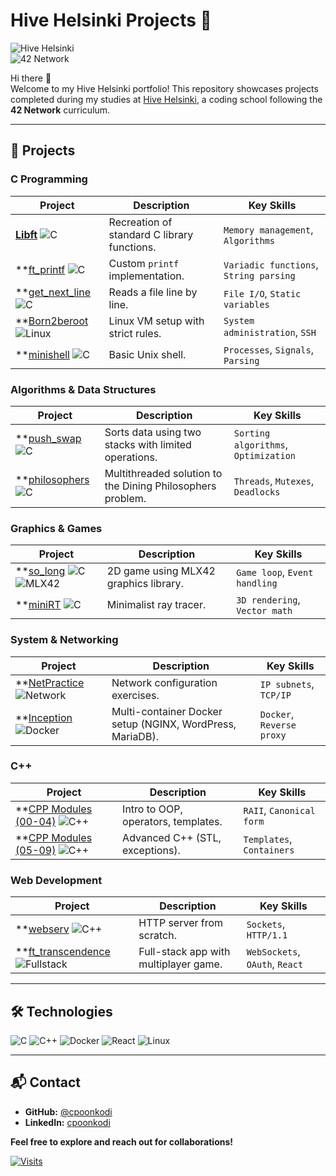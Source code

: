 # Hive Helsinki Projects 🚀  
![Hive Helsinki](https://img.shields.io/badge/Hive-Helsinki-8A2BE2)  
![42 Network](https://img.shields.io/badge/42_Network-000000)  

Hi there 👋  
Welcome to my Hive Helsinki portfolio! This repository showcases projects completed during my studies at [Hive Helsinki](https://www.hive.fi/), a coding school following the **42 Network** curriculum.  

---

## 🔧 **Projects**  

### **C Programming**  
| Project | Description | Key Skills |  
|---------|------------|------------|  
| **[Libft](https://github.com/yourusername/libft)** ![C](https://img.shields.io/badge/C-00599C) | Recreation of standard C library functions. | `Memory management`, `Algorithms` |  
| **[ft_printf](https://github.com/yourusername/ft_printf) ![C](https://img.shields.io/badge/C-00599C) | Custom `printf` implementation. | `Variadic functions`, `String parsing` |  
| **[get_next_line](https://github.com/yourusername/gnl) ![C](https://img.shields.io/badge/C-00599C) | Reads a file line by line. | `File I/O`, `Static variables` |  
| **[Born2beroot](https://github.com/yourusername/born2beroot) ![Linux](https://img.shields.io/badge/Linux-FCC624) | Linux VM setup with strict rules. | `System administration`, `SSH` |  
| **[minishell](https://github.com/yourusername/minishell) ![C](https://img.shields.io/badge/C-00599C) | Basic Unix shell. | `Processes`, `Signals`, `Parsing` |  

### **Algorithms & Data Structures**  
| Project | Description | Key Skills |  
|---------|------------|------------|  
| **[push_swap](https://github.com/yourusername/push_swap) ![C](https://img.shields.io/badge/C-00599C) | Sorts data using two stacks with limited operations. | `Sorting algorithms`, `Optimization` |  
| **[philosophers](https://github.com/yourusername/philosophers) ![C](https://img.shields.io/badge/C-00599C) | Multithreaded solution to the Dining Philosophers problem. | `Threads`, `Mutexes`, `Deadlocks` |  

### **Graphics & Games**  
| Project | Description | Key Skills |  
|---------|------------|------------|  
| **[so_long](https://github.com/yourusername/so_long) ![C](https://img.shields.io/badge/C-00599C) ![MLX42](https://img.shields.io/badge/MLX42-FF0000) | 2D game using MLX42 graphics library. | `Game loop`, `Event handling` |  
| **[miniRT](https://github.com/yourusername/miniRT) ![C](https://img.shields.io/badge/C-00599C) | Minimalist ray tracer. | `3D rendering`, `Vector math` |  

### **System & Networking**  
| Project | Description | Key Skills |  
|---------|------------|------------|  
| **[NetPractice](https://github.com/yourusername/netpractice) ![Network](https://img.shields.io/badge/Network-0078D7) | Network configuration exercises. | `IP subnets`, `TCP/IP` |  
| **[Inception](https://github.com/yourusername/inception) ![Docker](https://img.shields.io/badge/Docker-2496ED) | Multi-container Docker setup (NGINX, WordPress, MariaDB). | `Docker`, `Reverse proxy` |  

### **C++**  
| Project | Description | Key Skills |  
|---------|------------|------------|  
| **[CPP Modules (00-04)](https://github.com/yourusername/cpp00) ![C++](https://img.shields.io/badge/C++-00599C) | Intro to OOP, operators, templates. | `RAII`, `Canonical form` |  
| **[CPP Modules (05-09)](https://github.com/yourusername/cpp05) ![C++](https://img.shields.io/badge/C++-00599C) | Advanced C++ (STL, exceptions). | `Templates`, `Containers` |  

### **Web Development**  
| Project | Description | Key Skills |  
|---------|------------|------------|  
| **[webserv](https://github.com/yourusername/webserv) ![C++](https://img.shields.io/badge/C++-00599C) | HTTP server from scratch. | `Sockets`, `HTTP/1.1` |  
| **[ft_transcendence](https://github.com/yourusername/transcendence) ![Fullstack](https://img.shields.io/badge/Fullstack-61DAFB) | Full-stack app with multiplayer game. | `WebSockets`, `OAuth`, `React` |  

---

## 🛠️ **Technologies**  
<div align="left">  
  <img src="https://img.shields.io/badge/C-00599C?logo=c&logoColor=white" alt="C">  
  <img src="https://img.shields.io/badge/C++-00599C?logo=c%2B%2B&logoColor=white" alt="C++">  
  <img src="https://img.shields.io/badge/Docker-2496ED?logo=docker&logoColor=white" alt="Docker">  
  <img src="https://img.shields.io/badge/React-61DAFB?logo=react&logoColor=black" alt="React">  
  <img src="https://img.shields.io/badge/Linux-FCC624?logo=linux&logoColor=black" alt="Linux">  
</div>  

---

## 📬 **Contact**  
- **GitHub:** [@cpoonkodi](https://github.com/yourusername)  
- **LinkedIn:** [cpoonkodi](https://linkedin.com/in/yourprofile)  

**Feel free to explore and reach out for collaborations!**  

[![Visits](https://komarev.com/ghpvc/?username=cpoonkodi&label=Profile%20Views&color=blue)](https://github.com/cpoonkodi)  
